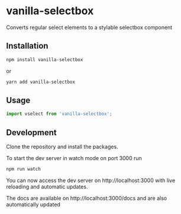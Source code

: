 # vanilla-selectbox

Converts regular select elements to a stylable selectbox component

## Installation

```bash
npm install vanilla-selectbox
```

or

```bash
yarn add vanilla-selectbox
```

## Usage

```javascript
import vselect from 'vanilla-selectbox';
```

## Development

Clone the repository and install the packages.

To start the dev server in watch mode on port 3000 run

```bash
npm run watch
```

You can now access the dev server on http://localhost:3000 with live reloading and automatic updates.

The docs are available on http://localhost:3000/docs and are also automatically updated
